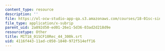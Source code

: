 ```yaml
---
content_type: resource
description: ''
file: https://ol-ocw-studio-app-qa.s3.amazonaws.com/courses/18-01sc-single-variable-calculus-fall-2010/4116f44311adc0501840972f514eff16_MIT18_01SCF10Rec_44_300k.srt
file_type: application/x-subrip
parent_uid: 2a892d50-ed01-26e1-5d36-03ad2d218d9e
resourcetype: Other
title: MIT18_01SCF10Rec_44_300k.srt
uid: 4116f443-11ad-c050-1840-972f514eff16
---
```

